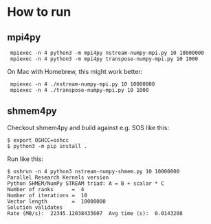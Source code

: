 # How to run

## mpi4py

```
 mpiexec -n 4 python3 -m mpi4py nstream-numpy-mpi.py 10 10000000
 mpiexec -n 4 python3 -m mpi4py transpose-numpy-mpi.py 10 1000
```

On Mac with Homebrew, this might work better:

```
 mpiexec -n 4 ./nstream-numpy-mpi.py 10 10000000
 mpiexec -n 4 ./transpose-numpy-mpi.py 10 1000
```

## shmem4py

Checkout shmem4py and build against e.g. SOS like this:
```
$ export OSHCC=oshcc
$ python3 -m pip install .
```

Run like this:
```
$ oshrun -n 4 python3 nstream-numpy-shmem.py 10 10000000
Parallel Research Kernels version
Python SHMEM/NumPy STREAM triad: A = B + scalar * C
Number of ranks      =  4
Number of iterations =  10
Vector length        =  10000000
Solution validates
Rate (MB/s):  22345.12038433607  Avg time (s):  0.0143208
```
